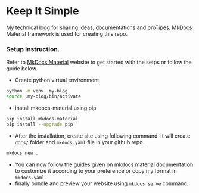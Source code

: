 # Keep It Simple

My technical blog for sharing ideas, documentations and proTipes. MkDocs Material framework is used for creating this repo.


### Setup Instruction.

Refer to [MkDocs Material](https://squidfunk.github.io/mkdocs-material/getting-started/) website to get started with the setps or follow the guide below. 

- Create python virtual environment
```sh
python -m venv .my-blog
source .my-blog/bin/activate
```

- install mkdocs-material using pip
```sh
pip install mkdocs-material
pip install --upgrade pip
```

- After the installation, create site using following command. It will create `docs/` folder and `mkdocs.yaml` file in your github repo. 

```sh
mkdocs new .
```

- You can now follow the guides given on mkdocs material documentation to customize it according to your preference or copy my format in `mkdocs.yaml`. 
- finally bundle and preview your website using `mkdocs serve` command.


<!--
    Reference to Similar Blogs.

    - https://github.com/Andre601/blog
    - https://github.com/4kelly/material-mkdocs-blog
    - https://github.com/timvink/personal-site
    - https://github.com/james-willett/jameswillett.dev/tree/main

 -->